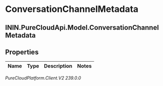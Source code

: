 # ConversationChannelMetadata

## ININ.PureCloudApi.Model.ConversationChannelMetadata

## Properties

|Name | Type | Description | Notes|
|------------ | ------------- | ------------- | -------------|



_PureCloudPlatform.Client.V2 239.0.0_

